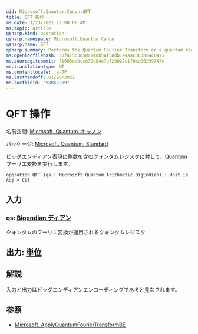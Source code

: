 ```yaml
---
uid: Microsoft.Quantum.Canon.QFT
title: QFT 操作
ms.date: 1/23/2021 12:00:00 AM
ms.topic: article
qsharp.kind: operation
qsharp.namespace: Microsoft.Quantum.Canon
qsharp.name: QFT
qsharp.summary: Performs the Quantum Fourier Transform on a quantum register containing an integer in the big-endian representation.
ms.openlocfilehash: 30f475c3850c248b5af58db1e4aac3638c4c0471
ms.sourcegitcommit: 71605ea9cc630e84e7ef29027e1f0ea06299747e
ms.translationtype: MT
ms.contentlocale: ja-JP
ms.lasthandoff: 01/26/2021
ms.locfileid: "98852289"
---
```

# <a name="qft-operation"></a>QFT 操作

名前空間: [Microsoft. Quantum. キャノン](xref:Microsoft.Quantum.Canon)

パッケージ: [Microsoft. Quantum. Standard](https://nuget.org/packages/Microsoft.Quantum.Standard)


ビッグエンディアン表現に整数を含むクォンタムレジスタに対して、Quantum フーリエ変換を実行します。

```qsharp
operation QFT (qs : Microsoft.Quantum.Arithmetic.BigEndian) : Unit is Adj + Ctl
```


## <a name="input"></a>入力

### <a name="qs--bigendian"></a>qs: [Bigendian ディアン](xref:Microsoft.Quantum.Arithmetic.BigEndian)

クォンタムのフーリエ変換が適用されるクォンタムレジスタ



## <a name="output--unit"></a>出力: [単位](xref:microsoft.quantum.lang-ref.unit)



## <a name="remarks"></a>解説

入力と出力はビッグエンディアンエンコーディングであると見なされます。

## <a name="see-also"></a>参照

- [Microsoft. ApplyQuantumFourierTransformBE](xref:Microsoft.Quantum.Canon.ApplyQuantumFourierTransformBE)